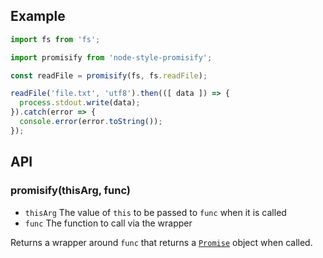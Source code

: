 ## Example

```javascript
import fs from 'fs';

import promisify from 'node-style-promisify';

const readFile = promisify(fs, fs.readFile);

readFile('file.txt', 'utf8').then(([ data ]) => {
  process.stdout.write(data);
}).catch(error => {
  console.error(error.toString());
});
```

## API

### promisify(thisArg, func)

 *  `thisArg` The value of `this` to be passed to `func` when it is called
 *  `func` The function to call via the wrapper

Returns a wrapper around `func` that returns a [`Promise`](https://developer.mozilla.org/en/docs/Web/JavaScript/Reference/Global_Objects/Promise) object when called.

